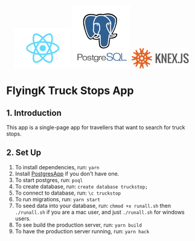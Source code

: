 <div align="center" style="padding-top: 10px;">
<img src="./img/react.png" alt="react logo" width="30%">
<img src="./img/postgresql.png" alt="postgresql logo" width="30%">
<img src="./img/knex.png" alt="knex logo" width="30%">
</div>

# FlyingK Truck Stops App

## 1. Introduction

This app is a single-page app for travellers that want to search for truck stops.

## 2. Set Up

1.  To install dependencies, run:
    `yarn`
1.  Install [PostgresApp](https://postgresapp.com/) if you don't have one.
1.  To start postgres, run: `psql`
1.  To create database, run: `create database truckstop;`
1.  To connect to database, run: `\c truckstop`
1.  To run migrations, run: `yarn start`
1.  To seed data into your database, run: `chmod +x runall.sh` then `./runall.sh` if you are a mac user, and just `./runall.sh` for windows users.
1.  To see build the production server, run: `yarn build`
1.  To have the production server running, run: `yarn hack`
